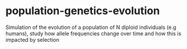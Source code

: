 # population-genetics-evolution
Simulation of the evolution of a population of N diploid individuals (e.g  humans), study how allele frequencies change over time and how this is impacted by selection
